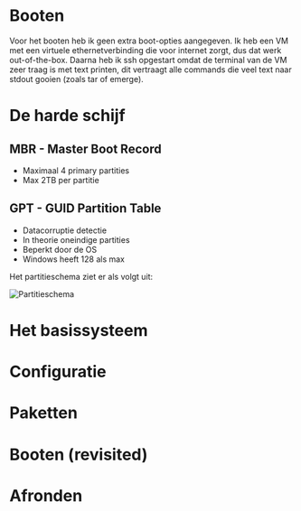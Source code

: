 # Booten
Voor het booten heb ik geen extra boot-opties aangegeven. Ik heb een VM met een virtuele ethernetverbinding die voor internet zorgt, dus dat werk out-of-the-box. Daarna heb ik ssh opgestart omdat de terminal van de VM zeer traag is met text printen, dit vertraagt alle commands die veel text naar stdout gooien (zoals tar of emerge).

# De harde schijf
## MBR - Master Boot Record
* Maximaal 4 primary partities
* Max 2TB per partitie

## GPT - GUID Partition Table
* Datacorruptie detectie
* In theorie oneindige partities
 * Beperkt door de OS
  * Windows heeft 128 als max

Het partitieschema ziet er als volgt uit:

![Partitieschema](http://cooledomeinnaam.nl/Partitieschema.png)

# Het basissysteem


# Configuratie


# Paketten


# Booten (revisited)


# Afronden
